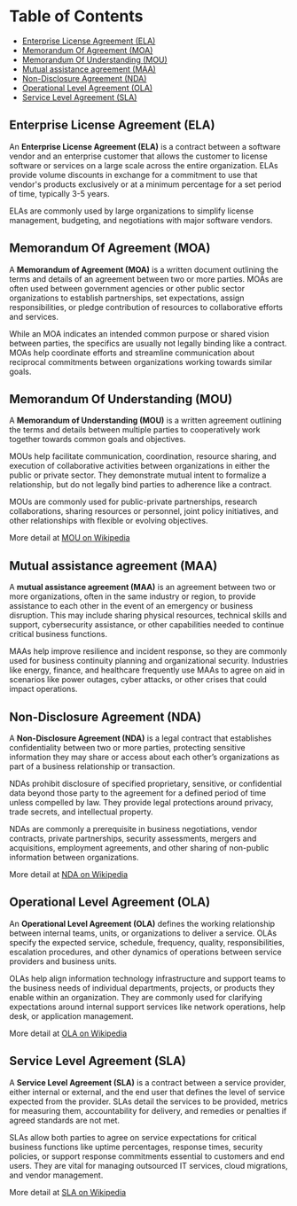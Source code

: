  # Table of Contents

- [Enterprise License Agreement (ELA)](#enterprise-license-agreement-ela)
- [Memorandum Of Agreement (MOA)](#memorandum-of-agreement-moa)
- [Memorandum Of Understanding (MOU)](#memorandum-of-understanding-mou)
- [Mutual assistance agreement (MAA)](#mutual-assistance-agreement-maa)  
- [Non-Disclosure Agreement (NDA)](#non-disclosure-agreement-nda)  
- [Operational Level Agreement (OLA)](#operational-level-agreement-ola)
- [Service Level Agreement (SLA)](#service-level-agreement-sla)

## Enterprise License Agreement (ELA)

An **Enterprise License Agreement (ELA)** is a contract between a software vendor and an enterprise customer that allows the customer to license software or services on a large scale across the entire organization. ELAs provide volume discounts in exchange for a commitment to use that vendor's products exclusively or at a minimum percentage for a set period of time, typically 3-5 years.

ELAs are commonly used by large organizations to simplify license management, budgeting, and negotiations with major software vendors.

## Memorandum Of Agreement (MOA) 

A **Memorandum of Agreement (MOA)** is a written document outlining the terms and details of an agreement between two or more parties. MOAs are often used between government agencies or other public sector organizations to establish partnerships, set expectations, assign responsibilities, or pledge contribution of resources to collaborative efforts and services.

While an MOA indicates an intended common purpose or shared vision between parties, the specifics are usually not legally binding like a contract. MOAs help coordinate efforts and streamline communication about reciprocal commitments between organizations working towards similar goals.

## Memorandum Of Understanding (MOU)

A **Memorandum of Understanding (MOU)** is a written agreement outlining the terms and details between multiple parties to cooperatively work together towards common goals and objectives. 

MOUs help facilitate communication, coordination, resource sharing, and execution of collaborative activities between organizations in either the public or private sector. They demonstrate mutual intent to formalize a relationship, but do not legally bind parties to adherence like a contract.

MOUs are commonly used for public-private partnerships, research collaborations, sharing resources or personnel, joint policy initiatives, and other relationships with flexible or evolving objectives.

More detail at [MOU on Wikipedia](https://en.wikipedia.org/wiki/Memorandum_of_understanding)

## Mutual assistance agreement (MAA)

A **mutual assistance agreement (MAA)** is an agreement between two or more organizations, often in the same industry or region, to provide assistance to each other in the event of an emergency or business disruption. This may include sharing physical resources, technical skills and support, cybersecurity assistance, or other capabilities needed to continue critical business functions.

MAAs help improve resilience and incident response, so they are commonly used for business continuity planning and organizational security. Industries like energy, finance, and healthcare frequently use MAAs to agree on aid in scenarios like power outages, cyber attacks, or other crises that could impact operations.

## Non-Disclosure Agreement (NDA) 

A **Non-Disclosure Agreement (NDA)** is a legal contract that establishes confidentiality between two or more parties, protecting sensitive information they may share or access about each other’s organizations as part of a business relationship or transaction.  

NDAs prohibit disclosure of specified proprietary, sensitive, or confidential data beyond those party to the agreement for a defined period of time unless compelled by law. They provide legal protections around privacy, trade secrets, and intellectual property.

NDAs are commonly a prerequisite in business negotiations, vendor contracts, private partnerships, security assessments, mergers and acquisitions, employment agreements, and other sharing of non-public information between organizations.

More detail at [NDA on Wikipedia](https://en.wikipedia.org/wiki/Non-disclosure_agreement)

## Operational Level Agreement (OLA)

An **Operational Level Agreement (OLA)** defines the working relationship between internal teams, units, or organizations to deliver a service. OLAs specify the expected service, schedule, frequency, quality, responsibilities, escalation procedures, and other dynamics of operations between service providers and business units.

OLAs help align information technology infrastructure and support teams to the business needs of individual departments, projects, or products they enable within an organization. They are commonly used for clarifying expectations around internal support services like network operations, help desk, or application management.

More detail at [OLA on Wikipedia](https://en.wikipedia.org/wiki/Operational_Level_Agreement)

## Service Level Agreement (SLA)

A **Service Level Agreement (SLA)** is a contract between a service provider, either internal or external, and the end user that defines the level of service expected from the provider. SLAs detail the services to be provided, metrics for measuring them, accountability for delivery, and remedies or penalties if agreed standards are not met.

SLAs allow both parties to agree on service expectations for critical business functions like uptime percentages, response times, security policies, or support response commitments essential to customers and end users. They are vital for managing outsourced IT services, cloud migrations, and vendor management.

More detail at [SLA on Wikipedia](https://en.wikipedia.org/wiki/Service-level_agreement)